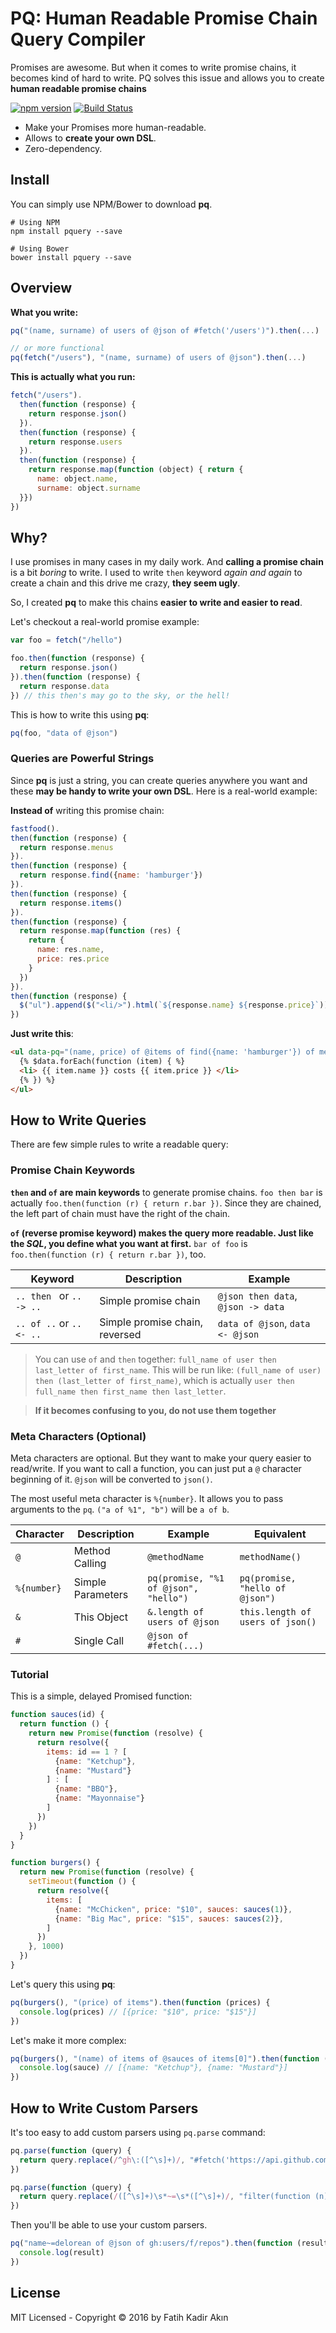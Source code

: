 # PQ: Human Readable Promise Chain Query Compiler

Promises are awesome. But when it comes to write promise chains, it becomes kind of hard to write.
PQ solves this issue and allows you to create **human readable promise chains**

[![npm version](https://badge.fury.io/js/pquery.svg)](https://badge.fury.io/js/pquery)
[![Build Status](https://travis-ci.org/f/pq.svg?branch=master)](https://travis-ci.org/f/pq)

- Make your Promises more human-readable.
- Allows to **create your own DSL**.
- Zero-dependency.

## Install

You can simply use NPM/Bower to download **pq**.

```
# Using NPM
npm install pquery --save

# Using Bower
bower install pquery --save
```

## Overview

**What you write:**
```js
pq("(name, surname) of users of @json of #fetch('/users')").then(...)

// or more functional
pq(fetch("/users"), "(name, surname) of users of @json").then(...)
```

**This is actually what you run:**
```js
fetch("/users").
  then(function (response) {
    return response.json()
  }).
  then(function (response) {
    return response.users
  }).
  then(function (response) {
    return response.map(function (object) { return {
      name: object.name,
      surname: object.surname
  }})
})
```

## Why?

I use promises in many cases in my daily work. And **calling a promise chain** is a bit *boring* to write. I used to write `then` keyword *again and again* to create a chain and this drive me crazy, **they seem ugly**.

So, I created **pq** to make this chains **easier to write and easier to read**.

Let's checkout a real-world promise example:
```js
var foo = fetch("/hello")

foo.then(function (response) {
  return response.json()
}).then(function (response) {
  return response.data
}) // this then's may go to the sky, or the hell!
```

This is how to write this using **pq**:
```js
pq(foo, "data of @json")
```

### Queries are Powerful Strings

Since **pq** is just a string, you can create queries anywhere you want and these **may be handy to write your own DSL**. Here is a real-world example:

**Instead of** writing this promise chain:
```js
fastfood().
then(function (response) {
  return response.menus
}).
then(function (response) {
  return response.find({name: 'hamburger'})
}).
then(function (response) {
  return response.items()
}).
then(function (response) {
  return response.map(function (res) {
    return {
      name: res.name,
      price: res.price
    }
  })
}).
then(function (response) {
  $("ul").append($("<li/>").html(`${response.name} ${response.price}`))
})
```

**Just write this**:
```html
<ul data-pq="(name, price) of @items of find({name: 'hamburger'}) of menus">
  {% $data.forEach(function (item) { %}
  <li> {{ item.name }} costs {{ item.price }} </li>
  {% }) %}
</ul>
```

## How to Write Queries

There are few simple rules to write a readable query:

### Promise Chain Keywords

**`then` and `of` are main keywords** to generate promise chains. `foo then bar` is actually `foo.then(function (r) { return r.bar })`. Since they are chained, the left part of chain must have the right of the chain.

**`of` (reverse promise keyword) makes the query more readable. Just like the *SQL*, you define what you want at first.** `bar of foo` is `foo.then(function (r) { return r.bar })`, too.

Keyword | Description | Example
--- | --- | ---
`.. then ` or `.. -> ..` | Simple promise chain | `@json then data`, `@json -> data`
`.. of ..` or `.. <- ..` | Simple promise chain, reversed | `data of @json`, `data <- @json`

> You can use `of` and `then` together: `full_name of user then last_letter of first_name`.
> This will be run like: `(full_name of user) then (last_letter of first_name)`,
> which is actually `user then full_name then first_name then last_letter`.

> **If it becomes confusing to you, do not use them together**

### Meta Characters (Optional)

Meta characters are optional. But they want to make your query easier to read/write. If you want to call a function, you can just put a `@` character beginning of it. `@json` will be converted to `json()`.

The most useful meta character is `%{number}`. It allows you to pass arguments to the `pq`. `("a of %1", "b")` will be `a of b`.

Character | Description | Example | Equivalent
--- | --- | --- | ---
`@` | Method Calling | `@methodName` | `methodName()`
`%{number}` | Simple Parameters | `pq(promise, "%1 of @json", "hello")` | `pq(promise, "hello of @json")`
`&` | This Object | `&.length of users of @json` | `this.length of users of json()`
`#` | Single Call | `@json of #fetch(...)` |

### Tutorial

This is a simple, delayed Promised function:
```js
function sauces(id) {
  return function () {
    return new Promise(function (resolve) {
      return resolve({
        items: id == 1 ? [
          {name: "Ketchup"},
          {name: "Mustard"}
        ] : [
          {name: "BBQ"},
          {name: "Mayonnaise"}
        ]
      })
    })
  }
}

function burgers() {
  return new Promise(function (resolve) {
    setTimeout(function () {
      return resolve({
        items: [
          {name: "McChicken", price: "$10", sauces: sauces(1)},
          {name: "Big Mac", price: "$15", sauces: sauces(2)},
        ]
      })
    }, 1000)
  })
}
```

Let's query this using **pq**:

```js
pq(burgers(), "(price) of items").then(function (prices) {
  console.log(prices) // [{price: "$10", price: "$15"}]
})
```

Let's make it more complex:
```js
pq(burgers(), "(name) of items of @sauces of items[0]").then(function (sauce) {
  console.log(sauce) // [{name: "Ketchup"}, {name: "Mustard"}]
})
```

## How to Write Custom Parsers

It's too easy to add custom parsers using `pq.parse` command:

```js
pq.parse(function (query) {
  return query.replace(/^gh\:([^\s]+)/, "#fetch('https://api.github.com/$1?page=1&per_page=100')")
})

pq.parse(function (query) {
  return query.replace(/([^\s]+)\s*~=\s*([^\s]+)/, "filter(function (n) {return n.$1 == '$2'})")
})
```

Then you'll be able to use your custom parsers.
```js
pq("name~=delorean of @json of gh:users/f/repos").then(function (result) {
  console.log(result)
})
```

## License

MIT Licensed - Copyright &copy; 2016 by Fatih Kadir Akın
